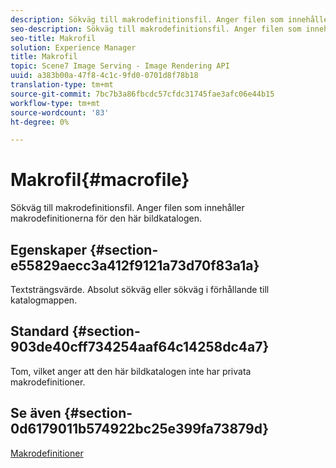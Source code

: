 ```yaml
---
description: Sökväg till makrodefinitionsfil. Anger filen som innehåller makrodefinitionerna för den här bildkatalogen.
seo-description: Sökväg till makrodefinitionsfil. Anger filen som innehåller makrodefinitionerna för den här bildkatalogen.
seo-title: Makrofil
solution: Experience Manager
title: Makrofil
topic: Scene7 Image Serving - Image Rendering API
uuid: a383b00a-47f8-4c1c-9fd0-0701d8f78b18
translation-type: tm+mt
source-git-commit: 7bc7b3a86fbcdc57cfdc31745fae3afc06e44b15
workflow-type: tm+mt
source-wordcount: '83'
ht-degree: 0%

---
```



# Makrofil{#macrofile}

Sökväg till makrodefinitionsfil. Anger filen som innehåller makrodefinitionerna för den här bildkatalogen.

## Egenskaper {#section-e55829aecc3a412f9121a73d70f83a1a}

Textsträngsvärde. Absolut sökväg eller sökväg i förhållande till katalogmappen.

## Standard {#section-903de40cff734254aaf64c14258dc4a7}

Tom, vilket anger att den här bildkatalogen inte har privata makrodefinitioner.

## Se även {#section-0d6179011b574922bc25e399fa73879d}

[Makrodefinitioner](../../../../../is-api/image-catalog/image-serving-api-ref/c-image-catalog-reference/c-macro-definition-reference/c-macro-definition-reference.md#concept-5ec73f7636c1496fba1e94094e694e79)
